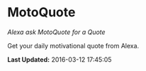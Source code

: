 # MotoQuote
*Alexa ask MotoQuote for a Quote*

Get your daily motivational quote from Alexa.

**Last Updated:** 2016-03-12 17:45:05